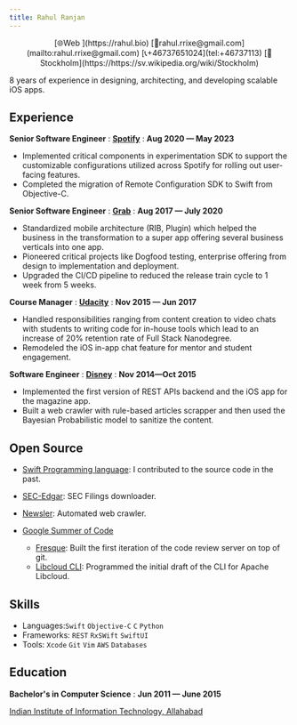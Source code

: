 ```yaml
---
title: Rahul Ranjan
---
```


<div style="text-align: center">
[🌐Web ](https://rahul.bio) [📨rahul.rrixe@gmail.com](mailto:rahul.rrixe@gmail.com) [📞+46737651024](tel:+46737113) [📍Stockholm](https://https://sv.wikipedia.org/wiki/Stockholm)
</div>

8 years of experience in designing, architecting, and developing scalable iOS apps.

## Experience

**Senior Software Engineer**
: **[Spotify](https://spotify.com)**
: **Aug 2020 — May 2023**

- Implemented critical components in experimentation SDK to support the customizable configurations utilized
across Spotify for rolling out user-facing features.
- Completed the migration of Remote Configuration SDK to Swift from Objective-C.

**Senior Software Engineer**
: **[Grab](https://grab.com)**
: **Aug 2017 — July 2020**

- Standardized mobile architecture (RIB, Plugin) which helped the business in the transformation to a super app offering several business verticals into one app.
- Pioneered critical projects like Dogfood testing, enterprise offering from design to implementation and deployment.
- Upgraded the CI/CD pipeline to reduced the release train cycle to 1 week from 5 weeks.

**Course Manager**
: **[Udacity](https://udacity.com)**
: **Nov 2015 — Jun 2017**

- Handled responsibilities ranging from content creation to video chats with students to writing code for in-house tools which lead to an increase of 20% retention rate of Full Stack Nanodegree.
- Remodeled the iOS in-app chat feature for mentor and student engagement.

**Software Engineer**
: **[Disney](https://thewaltdisneycompany.com)**
: **Nov 2014—Oct 2015**

- Implemented the first version of REST APIs backend and the iOS app for the magazine app.
- Built a web crawler with rule-based articles scrapper and then used the Bayesian Probabilistic model to sanitize the content.

## Open Source

- [Swift Programming language](https://github.com/swiftlang/swift/pulls?q=mentions%3Afluffybeing+is%3Aclosed+): I contributed to the source code in the past.
- [SEC-Edgar](https://github.com/sec-edgar/sec-edgar): SEC Filings downloader.
- [Newsler](https://github.com/fluffybeing/newsler): Automated web crawler.

- [Google Summer of Code](https://summerofcode.withgoogle.com/)
  - [Fresque](https://github.com/fedora-infra/fresque): Built the first iteration of the code review server on top of git.
  - [Libcloud CLI](https://github.com/npsolve/libcloud-cli): Programmed the initial draft of the CLI for Apache Libcloud.

## Skills

- Languages:`Swift` `Objective-C` `C` `Python`
- Frameworks: `REST` `RxSWift` `SwiftUI`
- Tools: `Xcode` `Git` `Vim` `AWS` `Databases`

## Education

**Bachelor's in Computer Science**
: **Jun 2011 — June 2015**

[Indian Institute of Information Technology, Allahabad](https://www.iiita.ac.in/)